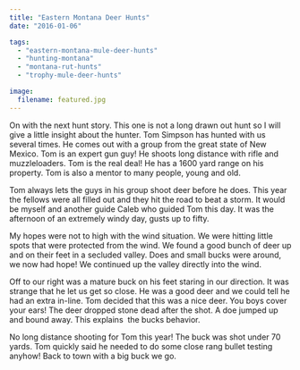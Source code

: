 ```yaml
---
title: "Eastern Montana Deer Hunts"
date: "2016-01-06"

tags:
  - "eastern-montana-mule-deer-hunts"
  - "hunting-montana"
  - "montana-rut-hunts"
  - "trophy-mule-deer-hunts"

image:
  filename: featured.jpg
---
```


On with the next hunt story. This one is not a long drawn out hunt so I will give a little insight about the hunter. Tom Simpson has hunted with us several times. He comes out with a group from the great state of New Mexico. Tom is an expert gun guy! He shoots long distance with rifle and muzzleloaders. Tom is the real deal! He has a 1600 yard range on his property. Tom is also a mentor to many people, young and old.

Tom always lets the guys in his group shoot deer before he does. This year the fellows were all filled out and they hit the road to beat a storm. It would be myself and another guide Caleb who guided Tom this day. It was the afternoon of an extremely windy day, gusts up to fifty.

My hopes were not to high with the wind situation. We were hitting little spots that were protected from the wind. We found a good bunch of deer up and on their feet in a secluded valley. Does and small bucks were around, we now had hope! We continued up the valley directly into the wind.

Off to our right was a mature buck on his feet staring in our direction. It was strange that he let us get so close. He was a good deer and we could tell he had an extra in-line. Tom decided that this was a nice deer. You boys cover your ears! The deer dropped stone dead after the shot. A doe jumped up and bound away. This explains  the bucks behavior.

No long distance shooting for Tom this year! The buck was shot under 70 yards. Tom quickly said he needed to do some close rang bullet testing anyhow! Back to town with a big buck we go.
